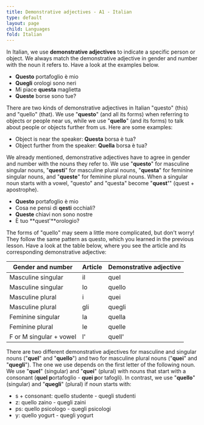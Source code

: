 ```yaml
---
title: Demonstrative adjectives - A1 - Italian
type: default
layout: page
child: Languages
fold: Italian
---
```


In Italian, we use **demonstrative adjectives** to indicate a specific person or
object. We always match the demonstrative adjective in gender and number with
the noun it refers to. Have a look at the examples below.

- **Questo** portafoglio è mio
- **Quegli** orologi sono neri
- Mi piace **questa** maglietta
- **Queste** borse sono tue?

There are two kinds of demonstrative adjectives in Italian "questo" (this) and
"quello" (that). We use "**questo**" (and all its forms) when referring to
objects or people near us, while we use "**quello**" (and its forms) to talk
about people or objects further from us. Here are some examples:

- Object is near the speaker: **Questa** borsa è tua?
- Object further from the speaker: **Quella** borsa è tua?

We already mentioned, demonstrative adjectives have to agree in gender and
number with the nouns they refer to. We use "**questo**" for masculine
singular nouns, "**questi**" for masculine plural nouns, "**questa**" for
feminine singular nouns, and "**queste**" for feminine plural nouns. When
a singular noun starts with a vowel, "questo" and "questa" become
"**quest'**" (quest + apostrophe).

- **Questo** portafoglio è mio
- Cosa ne pensi di **qesti** occhiali?
- **Queste** chiavi non sono nostre
- È tuo **quest'**orologio?

The forms of "quello" may seem a little more complicated, but don't worry!
They follow the same pattern as questo, which you learned in the previous
lesson. Have a look at the table below, where you see the article and its
corresponding demonstrative adjective:

| Gender and number | Article | Demonstrative adjective |
| ----------------- | ------- | ----------------------- |
| Masculine singular | il | quel |
| Masculine singular | lo | quello |
| Masculine plural | i | quei |
| Masculine plural | gli | quegli |
| Feminine singular | la | quella |
| Feminine plural | le | quelle |
| F or M singular + vowel | l' | quell' |

There are two different demonstrative adjectives for masculine and singular
nouns ("**quel**" and "**quello**") and two for masculine plural nouns
("**quei**" and "**quegli**"). The one we use depends on the first letter
of the following noun. We use "**quel**" (singular) and "**quei**" (plural)
with nouns that start with a consonant (**quel p**ortafoglio - **quei p**or
tafogli). In contrast, we use "**quello**" (singular) and "**quegli**"
(plural) if noun starts with:

- s + consonant: quello studente - quegli studenti
- z: quello zaino - quegli zaini
- ps: quello psicologo - quegli psicologi
- y: quello yogurt - quegli yogurt
